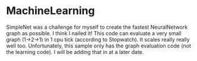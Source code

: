 MachineLearning
===============

SimpleNet was a challenge for myself to create the fastest NeuralNetwork graph as possible. I think I nailed it! This code can evaluate a very small graph (1->2->1) in 1 cpu tick (according to Stopwatch). It scales really really well too. Unfortunately, this sample only has the graph evaluation code (not the learning code). I will be adding that in at a later date.